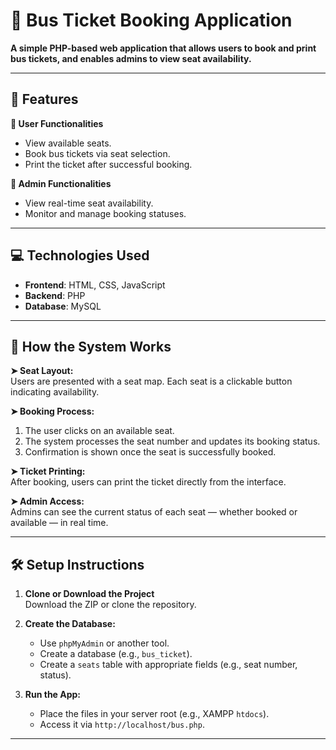 # 🚌 Bus Ticket Booking Application

**A simple PHP-based web application that allows users to book and print bus tickets, and enables admins to view seat availability.**

---

## 📌 **Features**

**🔹 User Functionalities**
- View available seats.
- Book bus tickets via seat selection.
- Print the ticket after successful booking.

**🔹 Admin Functionalities**
- View real-time seat availability.
- Monitor and manage booking statuses.

---

## 💻 **Technologies Used**

- **Frontend**: HTML, CSS, JavaScript  
- **Backend**: PHP  
- **Database**: MySQL  

---

## 🚦 **How the System Works**

**➤ Seat Layout:**  
Users are presented with a seat map. Each seat is a clickable button indicating availability.

**➤ Booking Process:**  
1. The user clicks on an available seat.
2. The system processes the seat number and updates its booking status.
3. Confirmation is shown once the seat is successfully booked.

**➤ Ticket Printing:**  
After booking, users can print the ticket directly from the interface.

**➤ Admin Access:**  
Admins can see the current status of each seat — whether booked or available — in real time.

---

## 🛠️ **Setup Instructions**

1. **Clone or Download the Project**  
   Download the ZIP or clone the repository.

2. **Create the Database:**  
   - Use `phpMyAdmin` or another tool.  
   - Create a database (e.g., `bus_ticket`).  
   - Create a `seats` table with appropriate fields (e.g., seat number, status).

3. **Run the App:**  
   - Place the files in your server root (e.g., XAMPP `htdocs`).  
   - Access it via `http://localhost/bus.php`.

---


